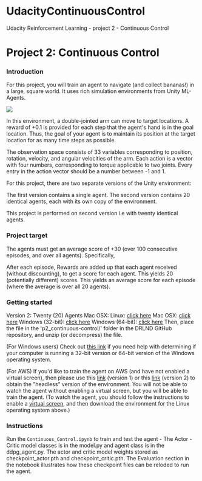 # UdacityContinuousControl
Udacity Reinforcement Learning - project 2 - Continuous Control


# Project 2: Continuous Control

### Introduction

For this project, you will train an agent to navigate (and collect bananas!) in a large, square world.  It uses rich simulation environments from Unity ML-Agents.

<img src="https://github.com/rradhakr-git/UdacityDRLBanana/blob/main/reacher.gif?raw=true" />

In this environment, a double-jointed arm can move to target locations. A reward of +0.1 is provided for each step that the agent's hand is in the goal location. Thus, the goal of your agent is to maintain its position at the target location for as many time steps as possible.

The observation space consists of 33 variables corresponding to position, rotation, velocity, and angular velocities of the arm. Each action is a vector with four numbers, corresponding to torque applicable to two joints. Every entry in the action vector should be a number between -1 and 1.

For this project, there are  two separate versions of the Unity environment:

The first version contains a single agent.
The second version contains 20 identical agents, each with its own copy of the environment.

This project is performed on second version i.e with twenty identical agents.

### Project target

The agents must get an average score of +30 (over 100 consecutive episodes, and over all agents). Specifically,

After each episode, Rewards are added up that each agent received (without discounting), to get a score for each agent. This yields 20 (potentially different) scores. This yields an average score for each episode (where the average is over all 20 agents).

### Getting started


Version 2: Twenty (20) Agents
Mac OSX: 
Linux: [click here](https://s3-us-west-1.amazonaws.com/udacity-drlnd/P2/Reacher/Reacher_Linux.zip)
Mac OSX: [click here]()
Windows (32-bit): [click here](https://s3-us-west-1.amazonaws.com/udacity-drlnd/P2/Reacher/Reacher.app.zip)
Windows (64-bit): [click here](https://s3-us-west-1.amazonaws.com/udacity-drlnd/P2/Reacher/Reacher_Windows_x86_64.zip)
Then, place the file in the 'p2_continuous-control/' folder in the DRLND GitHub repository, and unzip (or decompress) the file.

(For Windows users) Check out [this link](https://support.microsoft.com/en-us/help/827218/how-to-determine-whether-a-computer-is-running-a-32-bit-version-or-64) if you need help with determining if your computer is running a 32-bit version or 64-bit version of the Windows operating system.

(For AWS) If you'd like to train the agent on AWS (and have not enabled a virtual screen), then please use this [link](https://s3-us-west-1.amazonaws.com/udacity-drlnd/P2/Reacher/one_agent/Reacher_Linux_NoVis.zip) (version 1) or this [link](https://s3-us-west-1.amazonaws.com/udacity-drlnd/P2/Reacher/Reacher_Linux_NoVis.zip) (version 2) to obtain the "headless" version of the environment. You will not be able to watch the agent without enabling a virtual screen, but you will be able to train the agent. (To watch the agent, you should follow the instructions to enable a [virtual screen](https://github.com/Unity-Technologies/ml-agents/blob/master/docs/Training-on-Amazon-Web-Service.md), and then download the environment for the Linux operating system above.)

### Instructions

Run the  `Continuous_Control.ipynb` to train and test the agent - The Actor - Critic model classes is in the model.py and agent class is in the ddpg_agent.py. The actor and critic model weights stored as checkpoint_actor.pth and checkpoint_critic.pth. The Evaluation section in the notebook illustrates how these checkpoint files can be reloded to run the agent. 
